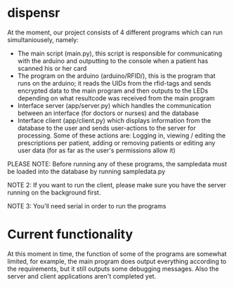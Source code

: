 # dispensr
At the moment, our project consists of 4 different programs which can run simultaniousely, namely:
- The main script (main.py), this script is responsible for communicating with the arduino and outputting to the console when a patient has scanned his or her card
- The program on the arduino (arduino/RFID/), this is the program that runs on the arduino; it reads the UIDs from the rfid-tags and sends encrypted data to the main program and then outputs to the LEDs depending on what resultcode was received from the main program
- Interface server (app/server.py) which handles the communication between an interface (for doctors or nurses) and the database
- Interface client (app/client.py) which displays information from the database to the user and sends user-actions to the server for processing. Some of these actions are: Logging in, viewing / editing the prescriptions per patient, adding or removing patients or editing any user data (for as far as the user's permissions allow it)

PLEASE NOTE: Before running any of these programs, the sampledata must be loaded into the database by running sampledata.py

NOTE 2: If you want to run the client, please make sure you have the server running on the background first.

NOTE 3: You'll need serial in order to run the programs

# Current functionality
At this moment in time, the function of some of the programs are somewhat limited, for example, the main program does output everything according to the requirements, but it still outputs some debugging messages. Also the server and client applications aren't completed yet.
